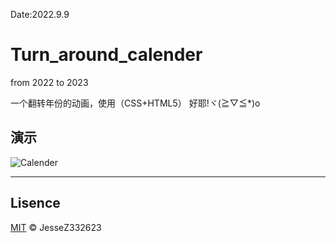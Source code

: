 Date:2022.9.9
# Turn_around_calender
from 2022 to 2023

一个翻转年份的动画，使用（CSS+HTML5）   好耶!ヾ(≧▽≦*)o

演示
-------------------------------------------------------------------------------------------------------------

![Calender](https://user-images.githubusercontent.com/101250851/225878868-35cd5977-5813-4662-8e11-dd9f47c8aaba.gif)

-------------------------------------------------------------------------------------------------------------
Lisence
-------------------------------------------------------------------------------------------------------------

[MIT](https://choosealicense.com/licenses/mit/) © JesseZ332623

